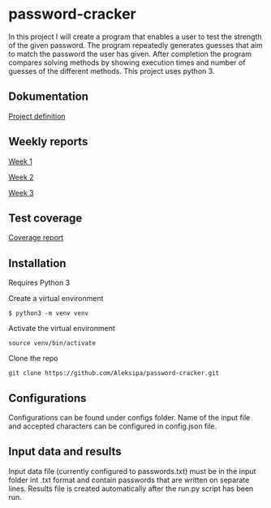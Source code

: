 # password-cracker

In this project I will create a program that enables a user to test the strength of the given password. The program repeatedly generates guesses that aim to match the password the user has given. After completion the program compares solving methods by showing execution times and number of guesses of the different methods. This project uses python 3.

## Dokumentation

[Project definition](docs/project_definition.md)

## Weekly reports

[Week 1](docs/weekly-reports/week-1.md)

[Week 2](docs/weekly-reports/week-2.md)

[Week 3](docs/weekly-reports/week-3.md)

## Test coverage

[Coverage report](docs/coverage-report.png)

## Installation

Requires Python 3

Create a virtual environment

`$ python3 -m venv venv`

Activate the virtual environment

`source venv/bin/activate`

Clone the repo

`git clone https://github.com/Aleksipa/password-cracker.git`

## Configurations

Configurations can be found under configs folder. Name of the input file and accepted characters can be configured in config.json file. 

## Input data and results

Input data file (currently configured to passwords.txt) must be in the input folder int .txt format and contain passwords that are written on separate lines. Results file is created automatically after the run.py script has been run.